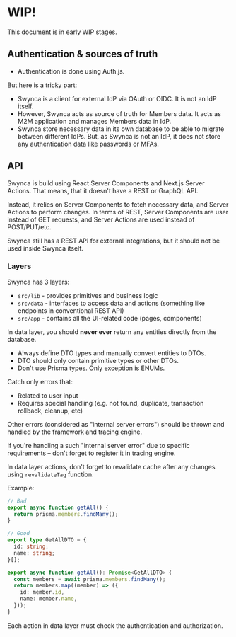 # WIP!

This document is in early WIP stages.

## Authentication & sources of truth

- Authentication is done using Auth.js.

But here is a tricky part:

- Swynca is a client for external IdP via OAuth or OIDC. It is not an IdP itself.
- However, Swynca acts as source of truth for Members data. It acts as M2M application and manages Members data in IdP.
- Swynca store necessary data in its own database to be able to migrate between different IdPs.
  But, as Swynca is not an IdP, it does not store any authentication data like passwords or MFAs.

## API

Swynca is build using React Server Components and Next.js Server Actions. That means, that it doesn't have a REST or GraphQL API.

Instead, it relies on Server Components to fetch necessary data, and Server Actions to perform changes.
In terms of REST, Server Components are user instead of GET requests, and Server Actions are used instead of POST/PUT/etc.

Swynca still has a REST API for external integrations, but it should not be used inside Swynca itself.

### Layers

Swynca has 3 layers:

- `src/lib` - provides primitives and business logic
- `src/data` - interfaces to access data and actions (something like endpoints in conventional REST API)
- `src/app` - contains all the UI-related code (pages, components)

In data layer, you should **never ever** return any entities directly from the database.

- Always define DTO types and manually convert entities to DTOs.
- DTO should only contain primitive types or other DTOs.
- Don't use Prisma types. Only exception is ENUMs.

Catch only errors that:

- Related to user input
- Requires special handling (e.g. not found, duplicate, transaction rollback, cleanup, etc)

Other errors (considered as "internal server errors") should be thrown and handled by the framework and tracing engine.

If you're handling a such "internal server error" due to specific requirements – don't forget to register it in tracing engine.

In data layer actions, don't forget to revalidate cache after any changes using `revalidateTag` function.

Example:

```ts
// Bad
export async function getAll() {
  return prisma.members.findMany();
}

// Good
export type GetAllDTO = {
  id: string;
  name: string;
}[];

export async function getAll(): Promise<GetAllDTO> {
  const members = await prisma.members.findMany();
  return members.map((member) => ({
    id: member.id,
    name: member.name,
  }));
}
```

Each action in data layer must check the authentication and authorization.

